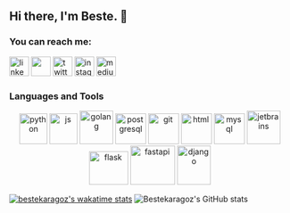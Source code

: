 ## Hi there, I'm Beste. :wave:

### You can reach me:
<p> 
<a href="https://www.linkedin.com/in/bestekargoz"><img src="https://img.icons8.com/color/48/000000/linkedin.png" height=35 alt="linkedin"></a>
<img src="https://img.icons8.com/fluent/48/000000/gmail.png" height="35"/>
<a href="https://twitter.com/beste_karagoz"><img src="https://img.icons8.com/color/48/000000/twitter.png" height=35 alt="twitter"></a>
<a href="https://www.instagram.com/bestekaragoz/"><img src="https://img.icons8.com/fluent/48/000000/instagram-new.png" height=35 alt="instagram"></a>
<a href="https://medium.com/@bestekaragoz"><img src="https://img.icons8.com/color/48/000000/medium-monogram.png" height=35 alt="medium"></a> 
<a href="mailto:bestekaragz@gmail.com">  </a></p>

### Languages and Tools
<p  align="center">
<a href="https://www.python.org/"><img   src="https://www.vectorlogo.zone/logos/python/python-icon.svg"  alt="python" width="50" height="55" /></a> 
<a href="https://www.javascript.com/"> <img   src="https://cdn.jsdelivr.net/gh/devicons/devicon/icons/javascript/javascript-original.svg"  alt="js" width="50" height="55"  /></a>
<a href="https://go.dev/"> <img   src="https://img.icons8.com/color/48/000000/golang.png"  alt="golang" width="60" height="60" /></a>
<a href="https://www.postgresql.org/"> <img   src="https://www.vectorlogo.zone/logos/postgresql/postgresql-icon.svg" alt="postgresql" width="55" height="55" /></a>
<a href="https://git-scm.com/"> <img   src="https://www.vectorlogo.zone/logos/git-scm/git-scm-icon.svg" alt="git" width="55" height="55" /></a>
<img src="https://cdn.jsdelivr.net/gh/devicons/devicon/icons/html5/html5-original.svg"  alt="html" width="55" height="55" />
<a href="https://www.mysql.com/"> <img   src="https://www.vectorlogo.zone/logos/mysql/mysql-icon.svg" alt="mysql" width="55" height="55"/></a>
<a href="https://www.jetbrains.com/"> <img   src="https://cdn.jsdelivr.net/gh/devicons/devicon/icons/jetbrains/jetbrains-original.svg"  alt="jetbrains" width="60" height="60"  /></a>
<br>
<a href="https://flask.palletsprojects.com/en/2.1.x/"><img   src="https://img.icons8.com/fluency/48/000000/flask.png"  alt="flask" width="70" height="60" /></a>
<a href="https://fastapi.tiangolo.com/"><img   src="https://cdn.jsdelivr.net/gh/devicons/devicon/icons/fastapi/fastapi-original-wordmark.svg"  alt="fastapi" width="80" height="70" /></a>
<a href="https://www.djangoproject.com/"><img   src="https://img.icons8.com/color/48/000000/django.png" alt="django" width="60" height="70"/></a>
</p>

[![bestekaragoz's wakatime stats](https://github-readme-stats.vercel.app/api/wakatime?username=bestekaragoz&theme=codeSTACKr)](https://github.com/bestekaragoz/github-readme-stats)
![Bestekaragoz's GitHub stats](https://github-readme-stats.vercel.app/api?username=bestekrgz&show_icons=true&theme=codeSTACKr)

